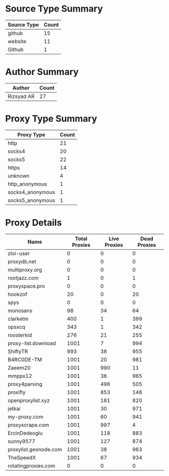 # Source Type Summary

| Source Type | Count |
|-------------|-------|
| github | 15 |
| website | 11 |
| Github | 1 |


# Author Summary

| Author | Count |
|--------|-------|
| Rizsyad AR | 27 |


# Proxy Type Summary

| Proxy Type | Count |
|------------|-------|
| http | 21 |
| socks4 | 20 |
| socks5 | 22 |
| https | 14 |
| unknown | 4 |
| http_anonymous | 1 |
| socks4_anonymous | 1 |
| socks5_anonymous | 1 |


# Proxy Details

| Name | Total Proxies | Live Proxies | Dead Proxies |
|------|---------------|--------------|---------------|
| zloi-user | 0 | 0 | 0 |
| proxydb.net | 0 | 0 | 0 |
| multiproxy.org | 0 | 0 | 0 |
| rootjazz.com | 1 | 0 | 1 |
| proxyspace.pro | 0 | 0 | 0 |
| hookzof | 20 | 0 | 20 |
| spys | 0 | 0 | 0 |
| monosans | 98 | 34 | 64 |
| clarketm | 400 | 1 | 399 |
| opsxcq | 343 | 1 | 342 |
| roosterkid | 276 | 21 | 255 |
| proxy-list.download | 1001 | 7 | 994 |
| ShiftyTR | 993 | 38 | 955 |
| B4RC0DE-TM | 1001 | 20 | 981 |
| Zaeem20 | 1001 | 990 | 11 |
| mmppx12 | 1001 | 36 | 965 |
| proxy4parsing | 1001 | 496 | 505 |
| proxifly | 1001 | 853 | 148 |
| openproxylist.xyz | 1001 | 181 | 820 |
| jetkai | 1001 | 30 | 971 |
| my-proxy.com | 1001 | 60 | 941 |
| proxyscrape.com | 1001 | 997 | 4 |
| ErcinDedeoglu | 1001 | 118 | 883 |
| sunny9577 | 1001 | 127 | 874 |
| proxylist.geonode.com | 1001 | 38 | 963 |
| TheSpeedX | 1001 | 67 | 934 |
| rotatingproxies.com | 0 | 0 | 0 |
